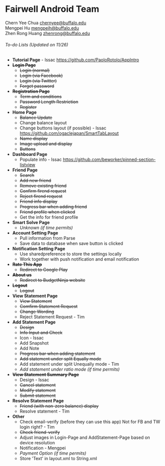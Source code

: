 # Fairwell Android Team

Chern Yee Chua <chernyee@buffalo.edu>
<br>Mengpei Hu <mengpeih@buffalo.edu>
<br>Zhen Rong Huang <zhenrong@buffalo.edu>
<return>
<return>

###### To-do Lists *(Updated on 11/26)*
* **Tutorial Page** - Issac https://github.com/PaoloRotolo/AppIntro
* ~~**Login Page**~~
  * ~~Login (normal)~~
  * ~~Login (via Facebook)~~
  * ~~Login (via Twitter)~~
  * ~~Forget password~~
* ~~**Registration Page**~~
  * ~~Term and conditions~~
  * ~~Password Length Restriction~~
  * ~~Register~~
* **Home Page**
  * ~~Balance Update~~
  * Change balance layout
  * Change buttons layout (if possible) - Issac  https://github.com/ogaclejapan/SmartTabLayout
  * ~~Name display~~
  * ~~Image upload and display~~
  * ~~Buttons~~
* **Dashboard Page**
  * Populate info - Issac  https://github.com/beworker/pinned-section-listview
* **Friend Page**
  * ~~Search~~
  * ~~Add new friend~~
  * ~~Remove existing friend~~
  * ~~Confirm firend request~~
  * ~~Reject firend request~~
  * ~~Friend info display~~
  * ~~Progress bar when adding friend~~
  * ~~Friend profile when clicked~~
  * Get the info for friend profile
* **Smart Solve Page**
  * *Unknown (if time permits)*
* **Account Setting Page**
  * Pull information from Parse
  * Save data to database when save button is clicked
* **Notification Setting Page**
  * Use sharedpreference to store the settings locally
  * Work together with push notification and email notification
* ~~**Rate This App**~~
  * ~~Redirect to Google Play~~
* ~~**About us**~~
  * ~~Redirect to BudgetNinja website~~
* ~~**Logout**~~
  * ~~Logout~~
* **View Statement Page**
  * ~~View Statement~~
  * ~~Comfirm Statement Request~~
  * ~~Change Wording~~
  * Reject Statement Request - Tim
* **Add Statement Page**
  * ~~Design~~
  * ~~Info Input and Check~~
  * Icon - Issac
  * Add Snapshot
  * Add Note
  * ~~Progress bar when adding statement~~
  * ~~Add statement under split Equally mode~~
  * Add statement under split Unequally mode - Tim
  * *Add statement under ratio mode (if time permits)*
* ~~**View Statement Summary Page**~~
  * Design - Issac
  * ~~Cancel statement~~
  * ~~Modify statement~~
  * ~~Submit statement~~
* **Resolve Statement Page**
  * ~~Friend (with non-zero balance) display~~
  * Resolve statement - Tim
* **Other**
  * Check email-verify (before they can use this app) Not for FB and TW login right? - Tim
  * ~~Check friend-verify~~
  * Adjust images in Login-Page and AddStatement-Page based on device resolution
  * Notification - Mengpei
  * *Payment Option (if time permits)*
  * Store 'Text' in layout.xml to String.xml
